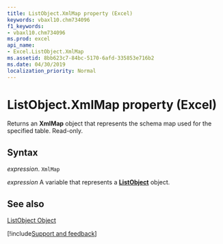 ```yaml
---
title: ListObject.XmlMap property (Excel)
keywords: vbaxl10.chm734096
f1_keywords:
- vbaxl10.chm734096
ms.prod: excel
api_name:
- Excel.ListObject.XmlMap
ms.assetid: 8bb623c7-84bc-5170-6afd-335853e716b2
ms.date: 04/30/2019
localization_priority: Normal
---
```



# ListObject.XmlMap property (Excel)

Returns an  **XmlMap** object that represents the schema map used for the specified table. Read-only.


## Syntax

_expression_. `XmlMap`

_expression_ A variable that represents a **[ListObject](Excel.ListObject.md)** object.


## See also


[ListObject Object](Excel.ListObject.md)

[!include[Support and feedback](~/includes/feedback-boilerplate.md)]